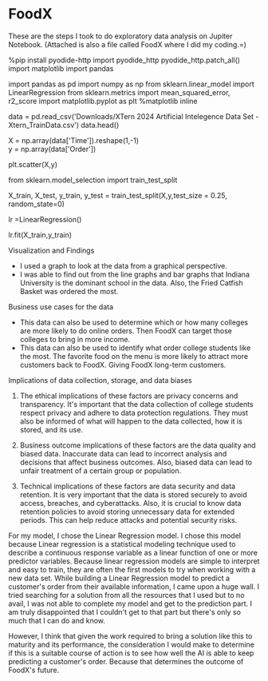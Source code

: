 # FoodX
These are the steps I took to do exploratory 
data analysis on Jupiter Notebook.
(Attached is also a file called FoodX where I did my coding.=)

%pip install pyodide-http
import pyodide_http
pyodide_http.patch_all()
import matplotlib
import pandas

import pandas as pd
import numpy as np
from sklearn.linear_model import LinearRegression
from sklearn.metrics import mean_squared_error, r2_score
import matplotlib.pyplot as plt
%matplotlib inline

data = pd.read_csv('Downloads/XTern 2024 Artificial Intelegence Data Set - Xtern_TrainData.csv')
data.head()

X = np.array(data['Time']).reshape(1,-1)                 
y = np.array(data['Order'])

plt.scatter(X,y)

from sklearn.model_selection import train_test_split

X_train, X_test, y_train, y_test = train_test_split(X,y,test_size = 0.25, random_state=0)

lr =LinearRegression()

lr.fit(X_train,y_train)


Visualization and Findings
* I used a graph to look at the data from a graphical perspective.
* I was able to find out from the line graphs and bar graphs that Indiana University is the dominant school in the data. Also, the Fried Catfish Basket was ordered the most.

Business use cases for the data
*  This data can also be used to determine which or how many colleges are more likely to do online orders. Then FoodX can target those colleges to bring in more income.
*   This data can also be used to identify what order college students like the most. The favorite food on the menu is more likely to attract more customers back to FoodX. Giving FoodX long-term customers.


Implications of data collection, storage, and data biases

1. The ethical implications of these factors are privacy concerns and transparency. It's important that the data collection of college students respect privacy and adhere to data protection regulations. They must also be informed of what will happen to the data collected, how it is stored, and its use.
   
3. Business outcome implications of these factors are the data quality and biased data. Inaccurate data can lead to incorrect analysis and decisions that affect business outcomes. Also, biased data can lead to unfair treatment of a certain group or population.
   
5. Technical implications of these factors are data security and data retention. It is very important that the data is stored securely to avoid access, breaches, and cyberattacks. Also, it is crucial to know data retention policies to avoid storing unnecessary data for extended periods. This can help reduce attacks and potential security risks.

For my model, I chose the Linear Regression model. I chose this model because Linear regression is a statistical modeling technique used to describe a continuous response variable as a linear function of one or more predictor variables. Because linear regression models are simple to interpret and easy to train, they are often the first models to try when working with a new data set. While building a Linear Regression model to predict a customer's order from their available information, I came upon a huge wall. I tried searching for a solution from all the resources that I used but to no avail, I was not able to complete my model and get to the prediction part. I am truly disappointed that I couldn't get to that part but there's only so much that I can do and know.

However, I think that given the work required to bring a solution like this to maturity and its performance, the consideration I would make to determine if this is a suitable course of action is to see how well the AI is able to keep predicting a customer's order. Because that determines the outcome of FoodX's future.
